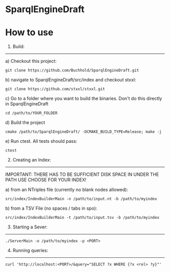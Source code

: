 SparqlEngineDraft
=================

How to use
==========

1. Build:
---------

a) Checkout this project:

    git clone https://github.com/Buchhold/SparqlEngineDraft.git

b) navigate to SparqlEngineDraft/src/index and checkout stxxl:

    git clone https://github.com/stxxl/stxxl.git

c) Go to a folder where you want to build the binaries.
Don't do this directly in SparqlEngineDraft

    cd /path/to/YOUR_FOLDER

d) Build the project

    cmake /path/to/SparqlEngineDraft/ -DCMAKE_BUILD_TYPE=Release; make -j

e) Run ctest. All tests should pass:

    ctest


2. Creating an Index:
---------------------

IMPORTANT:
THERE HAS TO BE SUFFICIENT DISK SPACE IN UNDER THE PATH USE CHOOSE FOR YOUR INDEX!

a) from an NTriples file (currently no blank nodes allowed):

    src/index/IndexBuilderMain -n /path/to/input.nt -b /path/to/myindex

b) from a TSV File (no spaces / tabs in spo):

    src/index/IndexBuilderMain -t /path/to/input.tsv -b /path/to/myindex


3. Starting a Sever:
--------------------

    ./ServerMain -o /path/to/myindex -p <PORT>


4. Running queries:
-------------------

    curl 'http://localhost:<PORT>/&query="SELECT ?x WHERE {?x <rel> ?y}"'

